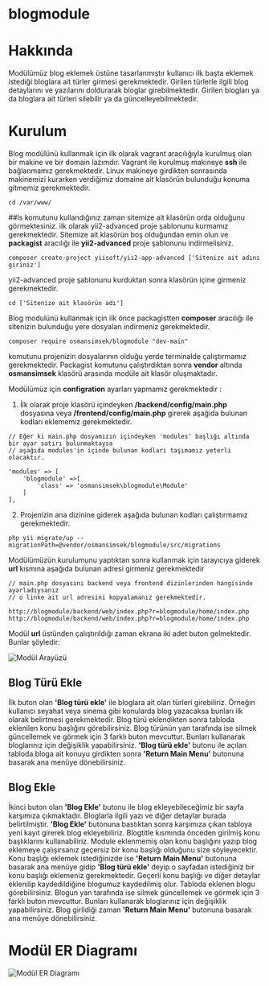 # blogmodule

# Hakkında

Modülümüz blog eklemek üstüne tasarlanmıştır kullanıcı ilk başta eklemek istediği bloglara ait türler girmesi gerekmektedir.
Girilen türlerle ilgili blog detaylarını ve yazılarını doldurarak bloglar girebilmektedir.
Girilen blogları ya da bloglara ait türleri silebilir ya da güncelleyebilmektedir.

# Kurulum

Blog modülünü kullanmak için ilk olarak vagrant aracılığıyla kurulmuş olan bir makine ve bir domain lazımdır.
Vagrant ile kurulmuş makineye **ssh** ile bağlanmamız gerekmektedir.
Linux makineye girdikten sonrasında makinemizi kurarken verdiğimiz domaine ait klasörün bulunduğu konuma gitmemiz gerekmektedir.

    cd /var/www/
    
##ls komutunu kullandığınız zaman sitemize ait klasörün orda olduğunu görmektesiniz.
ilk olarak yii2-advanced proje şablonunu kurmamız gerekmektedir.
Sitemize ait klasörün boş olduğundan emin olun ve **packagist** aracılığı ile **yii2-advanced** proje şablonunu indirmelisiniz.

    composer create-project yiisoft/yii2-app-advanced ['Sitenize ait adını giriniz']

yii2-advanced proje şablonunu kurduktan sonra klasörün içine girmeniz gerekmektedir.

    cd ['Sitenize ait klasörün adı']
    
Blog modulünü kullanmak için ilk önce packagistten **composer** aracılığı ile sitenizin bulunduğu yere dosyaları indirmeniz gerekmektedir.
 
    composer require osmansimsek/blogmodule "dev-main"

komutunu projenizin dosyalarının olduğu yerde terminalde çalıştırmamız gerekmektedir.
Packagist komutunu çalıştırdıktan sonra **vendor** altında **osmansimsek** klasörü arasında modüle ait klasör oluşmaktadır.

Modülümüz için **configration** ayarları yapmamız gerekmektedir :
  
  1) İlk olarak proje klasörü içindeyken **/backend/config/main.php** dosyasına veya **/frontend/config/main.php** girerek aşağıda bulunan kodları eklememiz gerekmektedir.
  
    // Eğer ki main.php dosyamızın içindeyken 'modules' başlığı altında bir ayar satırı bulunmaktaysa 
    // aşağıda modules'in içinde bulunan kodları taşımamız yeterli olacaktır.
    
    'modules' => [
        'blogmodule' =>[
            'class' => 'osmansimsek\blogmodule\Module'
        ]
    ],
    
  2) Projenizin ana dizinine giderek aşağıda bulunan kodları çalıştırmamız gerekmektedir.
  
    php yii migrate/up --migrationPath=@vendor/osmansimsek/blogmodule/src/migrations
   
Modülümüzün kurulumunu yaptıktan sonra kullanmak için tarayıcıya giderek **url** kısmına aşağıda bulunan adresi girmeniz gerekmektedir

    // main.php dosyasını backend veya frontend dizinlerinden hangisinde ayarladıysanız
    // o linke ait url adresini kopyalamanız gerekmektedir.
    
    http://blogmodule/backend/web/index.php?r=blogmodule/home/index.php
    http://blogmodule/backend/web/index.php?r=blogmodule/home/index.php
    

Modül **url** üstünden çalıştırıldığı zaman ekrana iki adet buton gelmektedir. Bunlar şöyledir:

![Modül Arayüzü](https://github.com/osmansimsek/blogmodule/blob/main/Project%20%C4%B0mage/Main%20Page.png)
  
## Blog Türü Ekle  

İlk buton olan **'Blog türü ekle'** ile bloglara ait olan türleri girebiliriz. Örneğin kullanıcı seyahat veya sinema gibi konularda blog yazacaksa bunları
ilk olarak belirtmesi gerekmektedir. Blog türü eklendikten sonra tabloda eklenilen konu başlığını görebilirsiniz. Blog türünün yan tarafında ise silmek güncellemek ve 
görmek için 3 farklı buton mevcuttur. Bunları kullanarak bloglarınız için değişiklik yapabilirsiniz. **'Blog türü ekle'** butonu ile açılan tabloda bloga ait konuyu 
girdikten sonra **'Return Main Menu'** butonuna basarak ana menüye dönebilirsiniz.
  
## Blog Ekle  
  
İkinci buton olan **'Blog Ekle'** butonu ile blog ekleyebileceğimiz bir sayfa karşımıza çıkmaktadır. Bloglarla ilgili yazı ve diğer detaylar burada belirtilmiştir. **'Blog Ekle'** butonuna bastıktan sonra karşımıza çıkan tabloya yeni kayıt girerek blog ekleyebiliriz. Blogtitle kısmında önceden girilmiş konu başlıklarını kullanabiliriz.
Module eklenmemiş olan konu başlığını yazıp blog eklemeye çalışırsanız geçersiz bir konu başlığı olduğunu size söyleyecektir. Konu başlığı eklemek istediğinizde ise **'Return Main Menu'** butonuna basarak ana menüye gidip **'Blog türü ekle'** deyip o sayfadan istediğiniz bir konu başlığı eklemeniz gerekmektedir. Geçerli konu başlığı ve 
diğer detaylar eklenilip kaydedildiğine blogumuz kaydedilmiş olur. Tabloda eklenen blogu görebilirsiniz. Blogun yan tarafında ise silmek güncellemek ve görmek için 3
farklı buton mevcuttur. Bunları kullanarak bloglarınız için değişiklik yapabilirsiniz. Blog girildiği zaman **'Return Main Menu'** butonuna basarak ana menüye dönebilirsiniz.

# Modül ER Diagramı

![Modül ER Diagramı](https://github.com/osmansimsek/blogmodule/blob/main/Project%20%C4%B0mage/ER.png)
   
